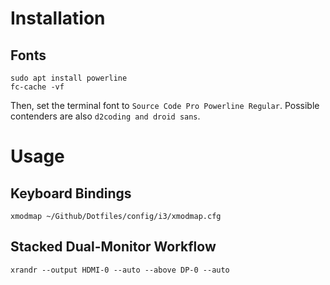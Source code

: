 # Installation

## Fonts
```
sudo apt install powerline
fc-cache -vf
```
Then, set the terminal font to `Source Code Pro Powerline Regular`.
Possible contenders are also `d2coding and droid sans`.

# Usage

## Keyboard Bindings
```
xmodmap ~/Github/Dotfiles/config/i3/xmodmap.cfg
```

## Stacked Dual-Monitor Workflow
```
xrandr --output HDMI-0 --auto --above DP-0 --auto
```

